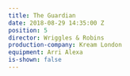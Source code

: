 ```yaml
---
title: The Guardian
date: 2018-08-29 14:35:00 Z
position: 5
director: Wriggles & Robins
production-company: Kream London
equipment: Arri Alexa
is-shown: false
---
```


